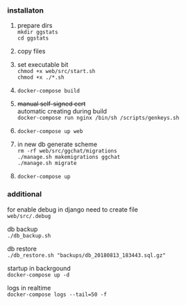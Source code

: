 ### installaton

1. prepare dirs  
`mkdir ggstats`  
`cd ggstats`

2. copy files

3. set executable bit  
`chmod +x web/src/start.sh`  
`chmod +x ./*.sh`

4.  `docker-compose build`  

5. ~~manual self-signed cert~~  
automatic creating during build  
`docker-compose run nginx /bin/sh /scripts/genkeys.sh`

6. `docker-compose up web`

7. in new db generate scheme  
`rm -rf web/src/ggchat/migrations`  
`./manage.sh makemigrations ggchat`  
`./manage.sh migrate`  

8. `docker-compose up`  

### additional

for enable debug in django need to create file  
`web/src/.debug`

db backup  
`./db_backup.sh`

db restore  
`./db_restore.sh "backups/db_20180813_183443.sql.gz"`

startup in backrgound  
`docker-compose up -d`

logs in realtime  
`docker-compose logs --tail=50 -f`